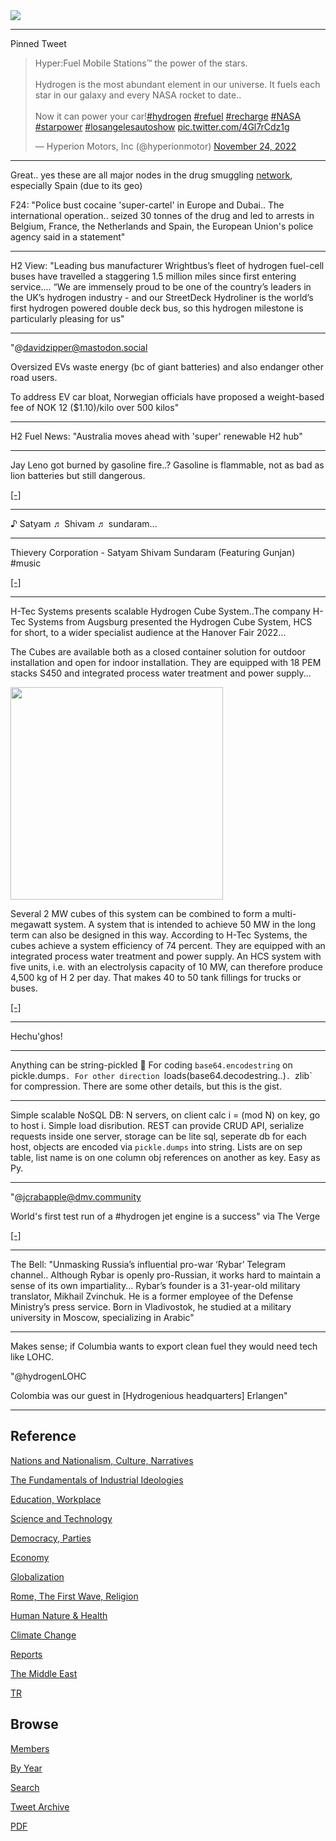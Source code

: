 <img src="https://drive.google.com/uc?export=view&id=1B2wf9R7AMH1d7Vw6e2mucLbIQ5NSjir7"/>

---

Pinned Tweet

<blockquote class="twitter-tweet"><p lang="en" dir="ltr">Hyper:Fuel Mobile Stations™ the power of the stars.<br><br>Hydrogen is the most abundant element in our universe. It fuels each star in our galaxy and every NASA rocket to date.. <br><br>Now it can power your car!<a href="https://twitter.com/hashtag/hydrogen?src=hash&amp;ref_src=twsrc%5Etfw">#hydrogen</a> <a href="https://twitter.com/hashtag/refuel?src=hash&amp;ref_src=twsrc%5Etfw">#refuel</a> <a href="https://twitter.com/hashtag/recharge?src=hash&amp;ref_src=twsrc%5Etfw">#recharge</a> <a href="https://twitter.com/hashtag/NASA?src=hash&amp;ref_src=twsrc%5Etfw">#NASA</a> <a href="https://twitter.com/hashtag/starpower?src=hash&amp;ref_src=twsrc%5Etfw">#starpower</a> <a href="https://twitter.com/hashtag/losangelesautoshow?src=hash&amp;ref_src=twsrc%5Etfw">#losangelesautoshow</a> <a href="https://t.co/4Gl7rCdz1g">pic.twitter.com/4Gl7rCdz1g</a></p>&mdash; Hyperion Motors, Inc (@hyperionmotor) <a href="https://twitter.com/hyperionmotor/status/1595587623783141376?ref_src=twsrc%5Etfw">November 24, 2022</a></blockquote> <script async src="https://platform.twitter.com/widgets.js" charset="utf-8"></script>

---

Great.. yes these are all major nodes in the drug smuggling [network](2019/05/drugs.html),
especially Spain (due to its geo)

F24: "Police bust cocaine 'super-cartel' in Europe and Dubai.. The
international operation.. seized 30 tonnes of the drug and led to
arrests in Belgium, France, the Netherlands and Spain, the European
Union's police agency said in a statement"

---

H2 View: "Leading bus manufacturer Wrightbus’s fleet of hydrogen
fuel-cell buses have travelled a staggering 1.5 million miles since
first entering service....  “We are immensely proud to be one of the
country’s leaders in the UK’s hydrogen industry - and our StreetDeck
Hydroliner is the world’s first hydrogen powered double deck bus, so
this hydrogen milestone is particularly pleasing for us"

---

"@davidzipper@mastodon.social

Oversized EVs waste energy (bc of giant batteries) and also endanger
other road users.

To address EV car bloat, Norwegian officials have proposed a
weight-based fee of NOK 12 ($1.10)/kilo over 500 kilos"

---

H2 Fuel News: "Australia moves ahead with 'super' renewable H2 hub"

---

Jay Leno got burned by gasoline fire..? Gasoline is flammable, not as
bad as lion batteries but still dangerous.

[[-]](2022/02/h2-safety.html)

---

♪ Satyam ♬ Shivam ♬ sundaram...

---

Thievery Corporation - Satyam Shivam Sundaram (Featuring Gunjan) \#music

[[-]](https://youtu.be/yO9ULEVR-kc)

---

H-Tec Systems presents scalable Hydrogen Cube System..The company
H-Tec Systems from Augsburg presented the Hydrogen Cube System, HCS
for short, to a wider specialist audience at the Hanover Fair 2022...

The Cubes are available both as a closed container solution for
outdoor installation and open for indoor installation. They are
equipped with 18 PEM stacks S450 and integrated process water
treatment and power supply...

<img width="340" src="https://i0.wp.com/www.hzwei.info/wp-content/uploads/2022/11/4-H-TEC_HCS_5-gross.jpg"/>

Several 2 MW cubes of this system can be combined to form a
multi-megawatt system. A system that is intended to achieve 50 MW in
the long term can also be designed in this way. According to H-Tec
Systems, the cubes achieve a system efficiency of 74 percent. They are
equipped with an integrated process water treatment and power
supply. An HCS system with five units, i.e. with an electrolysis
capacity of 10 MW, can therefore produce 4,500 kg of H 2 per day. That
makes 40 to 50 tank fillings for trucks or buses.

[[-]](https://www.hzwei.info/blog/2022/11/27/h-tec-systems-stellt-skalierbares-hydrogen-cube-system-vor/)

---

Hechu'ghos!

---

Anything can be string-pickled 🐍 For coding `base64.encodestring` on
pickle.dumps`. For other direction `loads(base64.decodestring..)`.
`zlib` for compression.  There are some other details, but this is
the gist.

---

Simple scalable NoSQL DB: N servers, on client calc i = (mod N) on
key, go to host i. Simple load disribution. REST can provide CRUD API,
serialize requests inside one server, storage can be lite sql,
seperate db for each host, objects are encoded via `pickle.dumps` into
string. Lists are on sep table, list name is on one column obj
references on another as key. Easy as Py.

---

"@jcrabapple@dmv.community

World's first test run of a \#hydrogen jet engine is a success" via The Verge

[[-]](https://masto.ai/@jcrabapple@dmv.community/109432649450454795)

---

The Bell: "Unmasking Russia’s influential pro-war ‘Rybar’ Telegram
channel.. Although Rybar is openly pro-Russian, it works hard to
maintain a sense of its own impartiality... Rybar’s founder is a
31-year-old military translator, Mikhail Zvinchuk. He is a former
employee of the Defense Ministry’s press service. Born in Vladivostok,
he studied at a military university in Moscow, specializing in
Arabic"

---

Makes sense; if Columbia wants to export clean fuel they would need
tech like LOHC.

"@hydrogenLOHC

Colombia was our guest in [Hydrogenious headquarters] Erlangen"

---

## Reference

[Nations and Nationalism, Culture, Narratives](2013/02/nations-and-nationalism.html)

[The Fundamentals of Industrial Ideologies](2011/04/fundamentals-of-industrial-ideologies.html)

[Education, Workplace](2017/09/education-workplace.html)

[Science and Technology](2018/09/science-technology.html)

[Democracy, Parties](2016/11/democracy.html)

[Economy](2018/05/economy.html)

[Globalization](2018/09/globalization.html)

[Rome, The First Wave, Religion](2017/12/rome.html)

[Human Nature & Health](2020/07/human-nature.html)

[Climate Change](2018/12/climate.html)

[Reports](2019/05/reports.html)

[The Middle East](2019/07/middleeast.html)

[TR](../tr)

## Browse

[Members](2022/08/members.html)

[By Year](years.html)

[Search](search.html)

[Tweet Archive](tweets/index.html)

[PDF](https://drive.google.com/uc?export=view&id=1FSi-1MnqXVq_PVTEXzzflwN8-7h92N_R)

